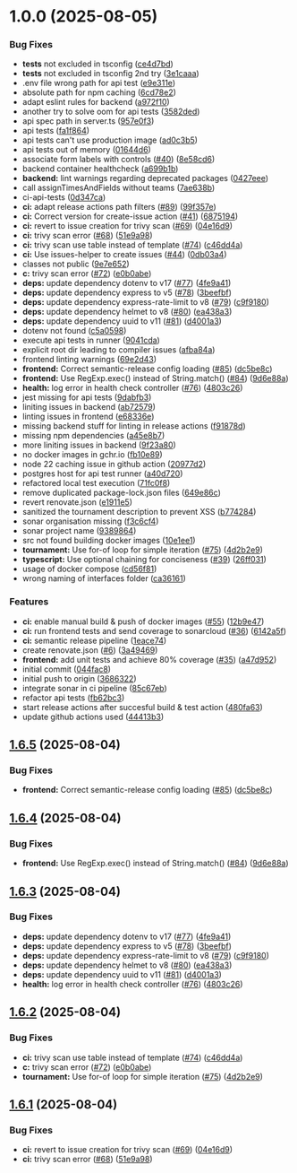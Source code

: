 # 1.0.0 (2025-08-05)


### Bug Fixes

* __tests__ not excluded in tsconfig ([ce4d7bd](https://github.com/homa8511/turnier-app/commit/ce4d7bd8da81e854bc2a34a58929d76faa30eaff))
* __tests__ not excluded in tsconfig 2nd try ([3e1caaa](https://github.com/homa8511/turnier-app/commit/3e1caaaf4a26795d329664e7d0548ab3f37af239))
* .env file wrong path for api test ([e9e311e](https://github.com/homa8511/turnier-app/commit/e9e311e18327a08a41d1426c3893bf3263378d0b))
* absolute path for npm caching ([6cd78e2](https://github.com/homa8511/turnier-app/commit/6cd78e22e849cfc82a3a69963baa0542a3d75ba2))
* adapt eslint rules for backend ([a972f10](https://github.com/homa8511/turnier-app/commit/a972f1089af74cf8291584d01650143897114995))
* another try to solve oom for api tests ([3582ded](https://github.com/homa8511/turnier-app/commit/3582dede40c6223116ca56936e9202d9773ccee5))
* api spec path in server.ts ([957e0f3](https://github.com/homa8511/turnier-app/commit/957e0f3860b354536d9be1a3e161c9865c72978b))
* api tests ([fa1f864](https://github.com/homa8511/turnier-app/commit/fa1f864b4dd5cc09d59458e7433ddec39c494cc3))
* api tests can't use production image ([ad0c3b5](https://github.com/homa8511/turnier-app/commit/ad0c3b5c5b0b08ba4615187ce8b06d8eb4a36f44))
* api tests out of memory ([01644d6](https://github.com/homa8511/turnier-app/commit/01644d6f6d32283562b0ea859747d33ed35c885f))
* associate form labels with controls ([#40](https://github.com/homa8511/turnier-app/issues/40)) ([8e58cd6](https://github.com/homa8511/turnier-app/commit/8e58cd68ef2dc2b96900eb376e510d65a116c01d))
* backend container healthcheck ([a699b1b](https://github.com/homa8511/turnier-app/commit/a699b1bc9e37ad6df2d9326eafdd1c5fea425d9d))
* **backend:** lint warnings regarding deprecated packages ([0427eee](https://github.com/homa8511/turnier-app/commit/0427eee4d0e9839d9d9e2948b0bb0e30c94b221b))
* call assignTimesAndFields without teams ([7ae638b](https://github.com/homa8511/turnier-app/commit/7ae638b34a4d69f41b8158ed0b78418dabf301a3))
* ci-api-tests ([0d347ca](https://github.com/homa8511/turnier-app/commit/0d347ca6789ed83585e4efbc9f2a0458cf40f2f2))
* **ci:** adapt release actions path filters ([#89](https://github.com/homa8511/turnier-app/issues/89)) ([99f357e](https://github.com/homa8511/turnier-app/commit/99f357e331939a55c43c6d4afccdd9a077f79f02))
* **ci:** Correct version for create-issue action ([#41](https://github.com/homa8511/turnier-app/issues/41)) ([6875194](https://github.com/homa8511/turnier-app/commit/687519452a234f97da7a2749b0f893b199e907e6))
* **ci:** revert to issue creation for trivy scan ([#69](https://github.com/homa8511/turnier-app/issues/69)) ([04e16d9](https://github.com/homa8511/turnier-app/commit/04e16d92364b9b94034dc4c2c4428b8afc0661bf))
* **ci:** trivy scan error ([#68](https://github.com/homa8511/turnier-app/issues/68)) ([51e9a98](https://github.com/homa8511/turnier-app/commit/51e9a98d903e6d52ed8395471385eb00a75ca3a9))
* **ci:** trivy scan use table instead of template ([#74](https://github.com/homa8511/turnier-app/issues/74)) ([c46dd4a](https://github.com/homa8511/turnier-app/commit/c46dd4a1876c8dc72053b6e86426eae6072c9c39))
* **ci:** Use issues-helper to create issues ([#44](https://github.com/homa8511/turnier-app/issues/44)) ([0db03a4](https://github.com/homa8511/turnier-app/commit/0db03a48bf6997e9f26763f2c9a41bdc84b7959a))
* classes not public ([9e7e652](https://github.com/homa8511/turnier-app/commit/9e7e65218ae3c01e4ec903d0b29334db947f689f))
* **c:** trivy scan error ([#72](https://github.com/homa8511/turnier-app/issues/72)) ([e0b0abe](https://github.com/homa8511/turnier-app/commit/e0b0abed427cb6ed4400c51959c84d7cbb5e7a81))
* **deps:** update dependency dotenv to v17 ([#77](https://github.com/homa8511/turnier-app/issues/77)) ([4fe9a41](https://github.com/homa8511/turnier-app/commit/4fe9a415e698ed49b0882f52a7a66b84a3b37c63))
* **deps:** update dependency express to v5 ([#78](https://github.com/homa8511/turnier-app/issues/78)) ([3beefbf](https://github.com/homa8511/turnier-app/commit/3beefbf933432de719501ff587c20af32ab784d2))
* **deps:** update dependency express-rate-limit to v8 ([#79](https://github.com/homa8511/turnier-app/issues/79)) ([c9f9180](https://github.com/homa8511/turnier-app/commit/c9f9180aeb55523c5a5ef7080515925523394424))
* **deps:** update dependency helmet to v8 ([#80](https://github.com/homa8511/turnier-app/issues/80)) ([ea438a3](https://github.com/homa8511/turnier-app/commit/ea438a364cddeffbf4c99c70ce9eff6c0673369f))
* **deps:** update dependency uuid to v11 ([#81](https://github.com/homa8511/turnier-app/issues/81)) ([d4001a3](https://github.com/homa8511/turnier-app/commit/d4001a3ba22aaab6a2035174b1b84ba77e5f3afe))
* dotenv not found ([c5a0598](https://github.com/homa8511/turnier-app/commit/c5a05988e3def81f57b1dafc56e45fa7eb72a856))
* execute api tests in runner ([9041cda](https://github.com/homa8511/turnier-app/commit/9041cda8e209d9fe2505de82c110d60b90d0cace))
* explicit root dir leading to compiler issues ([afba84a](https://github.com/homa8511/turnier-app/commit/afba84a3d48accdbfc35280a25bf8f759eec2420))
* frontend linting warnings ([69e2d43](https://github.com/homa8511/turnier-app/commit/69e2d436106f753df87a04587554eca03b93100c))
* **frontend:** Correct semantic-release config loading ([#85](https://github.com/homa8511/turnier-app/issues/85)) ([dc5be8c](https://github.com/homa8511/turnier-app/commit/dc5be8c57ff5e74124ad09e07000d138108d0285))
* **frontend:** Use RegExp.exec() instead of String.match() ([#84](https://github.com/homa8511/turnier-app/issues/84)) ([9d6e88a](https://github.com/homa8511/turnier-app/commit/9d6e88a6f95aaebbf07745c005bc50421aa5efe3))
* **health:** log error in health check controller ([#76](https://github.com/homa8511/turnier-app/issues/76)) ([4803c26](https://github.com/homa8511/turnier-app/commit/4803c261aeff5e04df991f95905182bbccf07277))
* jest missing for api tests ([9dabfb3](https://github.com/homa8511/turnier-app/commit/9dabfb38fc7365a8e806c822f1f27ebb59b104d2))
* liniting issues in backend ([ab72579](https://github.com/homa8511/turnier-app/commit/ab72579ea4ec238da9b725cbe594e4829cc6b4c9))
* linting issues in frontend ([e68336e](https://github.com/homa8511/turnier-app/commit/e68336ee31589eab0d8d71929a0987baee055eec))
* missing backend stuff for linting in release actions ([f91878d](https://github.com/homa8511/turnier-app/commit/f91878dbc45cb84719034e32a65cb35f4c204ce6))
* missing npm dependencies ([a45e8b7](https://github.com/homa8511/turnier-app/commit/a45e8b7b1365b68518ce48e36cdaa9309be2bd8c))
* more liniting issues in backend ([9f23a80](https://github.com/homa8511/turnier-app/commit/9f23a8015f10f47f43bb7d33d18ca3219c16b435))
* no docker images in gchr.io ([fb10e89](https://github.com/homa8511/turnier-app/commit/fb10e89944b64c74af795d785bc18bf4a2fd9649))
* node 22 caching issue in github action ([20977d2](https://github.com/homa8511/turnier-app/commit/20977d2ddcd0989dcd6a4aa59811922fd25423da))
* postgres host for api test runner ([a40d720](https://github.com/homa8511/turnier-app/commit/a40d720938a1465e58bc85a29ab46f86e54dc5fb))
* refactored local test execution ([71fc0f8](https://github.com/homa8511/turnier-app/commit/71fc0f8bf8fa5cd2a37be1c92c92f823d4226ee3))
* remove duplicated package-lock.json files ([649e86c](https://github.com/homa8511/turnier-app/commit/649e86c9951239f0057be808bcd251748f660041))
* revert renovate.json ([e1911e5](https://github.com/homa8511/turnier-app/commit/e1911e5526b7b3ddf438c476021eea1382bb5ede))
* sanitized the tournament description to prevent XSS ([b774284](https://github.com/homa8511/turnier-app/commit/b774284f236bca19e8c1ff98242d915ecb64eee1))
* sonar organisation missing ([f3c6cf4](https://github.com/homa8511/turnier-app/commit/f3c6cf49ad702195656ab1678abf9179bd6f347b))
* sonar project name ([9389864](https://github.com/homa8511/turnier-app/commit/9389864c7df42dbf55831b0ff55006efa89f450f))
* src not found building docker images ([10e1ee1](https://github.com/homa8511/turnier-app/commit/10e1ee193f822a8fca99a2ca551e7dfbccdad80e))
* **tournament:** Use for-of loop for simple iteration ([#75](https://github.com/homa8511/turnier-app/issues/75)) ([4d2b2e9](https://github.com/homa8511/turnier-app/commit/4d2b2e9114e37627ae98633f3d0af2fd5d367b9b))
* **typescript:** Use optional chaining for conciseness ([#39](https://github.com/homa8511/turnier-app/issues/39)) ([26ff031](https://github.com/homa8511/turnier-app/commit/26ff0314e330e0b923686b2f277dc7243f474aa9))
* usage of docker compose ([cd56f81](https://github.com/homa8511/turnier-app/commit/cd56f8169491b3f3d4bdb68042e404a8860c471e))
* wrong naming of interfaces folder ([ca36161](https://github.com/homa8511/turnier-app/commit/ca36161ab8645c00a0d708186a83a6d13541edbc))


### Features

* **ci:** enable manual build & push of docker images ([#55](https://github.com/homa8511/turnier-app/issues/55)) ([12b9e47](https://github.com/homa8511/turnier-app/commit/12b9e47c96e4c041f6bbe190cb40f5b48cf8d26c))
* **ci:** run frontend tests and send coverage to sonarcloud ([#36](https://github.com/homa8511/turnier-app/issues/36)) ([6142a5f](https://github.com/homa8511/turnier-app/commit/6142a5fedbedd107ba3bb5a109bc62b339788e20))
* **ci:** semantic release pipeline ([1eace74](https://github.com/homa8511/turnier-app/commit/1eace745a4bfc859d1c570cf89d6ab59b3ee4880))
* create renovate.json ([#6](https://github.com/homa8511/turnier-app/issues/6)) ([3a49469](https://github.com/homa8511/turnier-app/commit/3a49469336c84d5da36f8b8e214acf81c7aa75a3))
* **frontend:** add unit tests and achieve 80% coverage ([#35](https://github.com/homa8511/turnier-app/issues/35)) ([a47d952](https://github.com/homa8511/turnier-app/commit/a47d9525038bda59ab2f1226b13534c06c2efbf8))
* initial commit ([044fac8](https://github.com/homa8511/turnier-app/commit/044fac8b3cbdc34c364e5d4f40f2c67bf74d7d84))
* initial push to origin ([3686322](https://github.com/homa8511/turnier-app/commit/3686322e54cb5da450510b178fe8cafe2fb8265e))
* integrate sonar in ci pipeline ([85c67eb](https://github.com/homa8511/turnier-app/commit/85c67eb15b62f8c5c10e458b86699be178729846))
* refactor api tests ([fb62bc3](https://github.com/homa8511/turnier-app/commit/fb62bc3002ac4b1e810dd2601ae783dcd4103142))
* start release actions after succesful build & test action ([480fa63](https://github.com/homa8511/turnier-app/commit/480fa63fcb4475255c4688f0783de9d4fcc18f04))
* update github actions used ([44413b3](https://github.com/homa8511/turnier-app/commit/44413b30de8e1de724e2c4cf31d0435c93bf670e))

## [1.6.5](https://github.com/homa8511/turnier-app/compare/v1.6.4...v1.6.5) (2025-08-04)


### Bug Fixes

* **frontend:** Correct semantic-release config loading ([#85](https://github.com/homa8511/turnier-app/issues/85)) ([dc5be8c](https://github.com/homa8511/turnier-app/commit/dc5be8c57ff5e74124ad09e07000d138108d0285))

## [1.6.4](https://github.com/homa8511/turnier-app/compare/v1.6.3...v1.6.4) (2025-08-04)


### Bug Fixes

* **frontend:** Use RegExp.exec() instead of String.match() ([#84](https://github.com/homa8511/turnier-app/issues/84)) ([9d6e88a](https://github.com/homa8511/turnier-app/commit/9d6e88a6f95aaebbf07745c005bc50421aa5efe3))

## [1.6.3](https://github.com/homa8511/turnier-app/compare/v1.6.2...v1.6.3) (2025-08-04)


### Bug Fixes

* **deps:** update dependency dotenv to v17 ([#77](https://github.com/homa8511/turnier-app/issues/77)) ([4fe9a41](https://github.com/homa8511/turnier-app/commit/4fe9a415e698ed49b0882f52a7a66b84a3b37c63))
* **deps:** update dependency express to v5 ([#78](https://github.com/homa8511/turnier-app/issues/78)) ([3beefbf](https://github.com/homa8511/turnier-app/commit/3beefbf933432de719501ff587c20af32ab784d2))
* **deps:** update dependency express-rate-limit to v8 ([#79](https://github.com/homa8511/turnier-app/issues/79)) ([c9f9180](https://github.com/homa8511/turnier-app/commit/c9f9180aeb55523c5a5ef7080515925523394424))
* **deps:** update dependency helmet to v8 ([#80](https://github.com/homa8511/turnier-app/issues/80)) ([ea438a3](https://github.com/homa8511/turnier-app/commit/ea438a364cddeffbf4c99c70ce9eff6c0673369f))
* **deps:** update dependency uuid to v11 ([#81](https://github.com/homa8511/turnier-app/issues/81)) ([d4001a3](https://github.com/homa8511/turnier-app/commit/d4001a3ba22aaab6a2035174b1b84ba77e5f3afe))
* **health:** log error in health check controller ([#76](https://github.com/homa8511/turnier-app/issues/76)) ([4803c26](https://github.com/homa8511/turnier-app/commit/4803c261aeff5e04df991f95905182bbccf07277))

## [1.6.2](https://github.com/homa8511/turnier-app/compare/v1.6.1...v1.6.2) (2025-08-04)


### Bug Fixes

* **ci:** trivy scan use table instead of template ([#74](https://github.com/homa8511/turnier-app/issues/74)) ([c46dd4a](https://github.com/homa8511/turnier-app/commit/c46dd4a1876c8dc72053b6e86426eae6072c9c39))
* **c:** trivy scan error ([#72](https://github.com/homa8511/turnier-app/issues/72)) ([e0b0abe](https://github.com/homa8511/turnier-app/commit/e0b0abed427cb6ed4400c51959c84d7cbb5e7a81))
* **tournament:** Use for-of loop for simple iteration ([#75](https://github.com/homa8511/turnier-app/issues/75)) ([4d2b2e9](https://github.com/homa8511/turnier-app/commit/4d2b2e9114e37627ae98633f3d0af2fd5d367b9b))

## [1.6.1](https://github.com/homa8511/turnier-app/compare/v1.6.0...v1.6.1) (2025-08-04)


### Bug Fixes

* **ci:** revert to issue creation for trivy scan ([#69](https://github.com/homa8511/turnier-app/issues/69)) ([04e16d9](https://github.com/homa8511/turnier-app/commit/04e16d92364b9b94034dc4c2c4428b8afc0661bf))
* **ci:** trivy scan error ([#68](https://github.com/homa8511/turnier-app/issues/68)) ([51e9a98](https://github.com/homa8511/turnier-app/commit/51e9a98d903e6d52ed8395471385eb00a75ca3a9))

